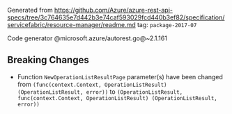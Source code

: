 Generated from https://github.com/Azure/azure-rest-api-specs/tree/3c764635e7d442b3e74caf593029fcd440b3ef82/specification/servicefabric/resource-manager/readme.md tag: `package-2017-07`

Code generator @microsoft.azure/autorest.go@~2.1.161

## Breaking Changes

- Function `NewOperationListResultPage` parameter(s) have been changed from `(func(context.Context, OperationListResult) (OperationListResult, error))` to `(OperationListResult, func(context.Context, OperationListResult) (OperationListResult, error))`
